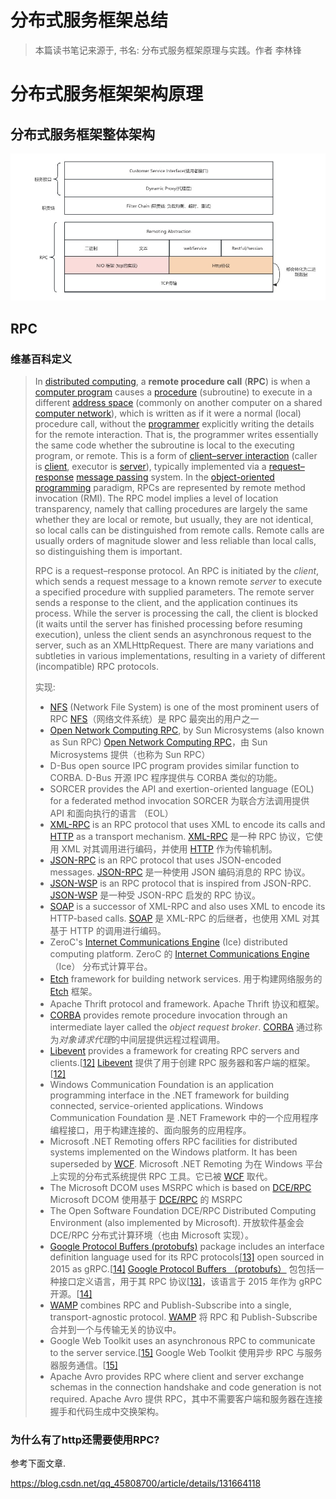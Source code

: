 # 分布式服务框架总结

> 本篇读书笔记来源于, 书名: 分布式服务框架原理与实践。作者 李林锋





# 分布式服务框架架构原理



## 分布式服务框架整体架构

![](../images/分布式服务框架.jpg)





## RPC

### 维基百科定义

> In [distributed computing](https://en.wikipedia.org/wiki/Distributed_computing), a **remote procedure call** (**RPC**) is when a [computer program](https://en.wikipedia.org/wiki/Computer_program) causes a [procedure](https://en.wikipedia.org/wiki/Procedural_programming) (subroutine) to execute in a different [address space](https://en.wikipedia.org/wiki/Address_space) (commonly on another computer on a shared [computer network](https://en.wikipedia.org/wiki/Computer_network)), which is written as if it were a normal (local) procedure call, without the [programmer](https://en.wikipedia.org/wiki/Programmer) explicitly writing the details for the remote interaction. That is, the programmer writes essentially the same code whether the subroutine is local to the executing program, or remote. This is a form of [client–server interaction](https://en.wikipedia.org/wiki/Client–server_model) (caller is [client](https://en.wikipedia.org/wiki/Client_(computing)), executor is [server](https://en.wikipedia.org/wiki/Server_(computing))), typically implemented via a [request–response](https://en.wikipedia.org/wiki/Request–response) [message passing](https://en.wikipedia.org/wiki/Message_passing) system. In the [object-oriented programming](https://en.wikipedia.org/wiki/Object-oriented_programming) paradigm, RPCs are represented by remote method invocation (RMI). The RPC model implies a level of location transparency, namely that calling procedures are largely the same whether they are local or remote, but usually, they are not identical, so local calls can be distinguished from remote calls. Remote calls are usually orders of magnitude slower and less reliable than local calls, so distinguishing them is important.
>
> 
>
> RPC is a request–response protocol. An RPC is initiated by the *client*, which sends a request message to a known remote *server* to execute a specified procedure with supplied parameters. The remote server sends a response to the client, and the application continues its process. While the server is processing the call, the client is blocked (it waits until the server has finished processing before resuming execution), unless the client sends an asynchronous request to the server, such as an XMLHttpRequest. There are many variations and subtleties in various implementations, resulting in a variety of different (incompatible) RPC protocols.
>
> 实现:
>
> - [
>   NFS](https://en.wikipedia.org/wiki/Network_File_System) (Network File System) is one of the most prominent users of RPC
>   [NFS](https://en.wikipedia.org/wiki/Network_File_System)（网络文件系统）是 RPC 最突出的用户之一
> - [Open Network Computing RPC](https://en.wikipedia.org/wiki/Sun_RPC), by Sun Microsystems (also known as Sun RPC)
>   [Open Network Computing RPC](https://en.wikipedia.org/wiki/Sun_RPC)，由 Sun Microsystems 提供（也称为 Sun RPC）
> - D-Bus open source IPC program provides similar function to CORBA.
>   D-Bus 开源 IPC 程序提供与 CORBA 类似的功能。
> - SORCER provides the API and exertion-oriented language (EOL) for a federated method invocation
>   SORCER 为联合方法调用提供 API 和面向执行的语言 （EOL）
> - [XML-RPC](https://en.wikipedia.org/wiki/XML-RPC) is an RPC protocol that uses XML to encode its calls and [HTTP](https://en.wikipedia.org/wiki/HTTP) as a transport mechanism.
>   [XML-RPC](https://en.wikipedia.org/wiki/XML-RPC) 是一种 RPC 协议，它使用 XML 对其调用进行编码，并使用 [HTTP](https://en.wikipedia.org/wiki/HTTP) 作为传输机制。
> - [JSON-RPC](https://en.wikipedia.org/wiki/JSON-RPC) is an RPC protocol that uses JSON-encoded messages.
>   [JSON-RPC](https://en.wikipedia.org/wiki/JSON-RPC) 是一种使用 JSON 编码消息的 RPC 协议。
> - [JSON-WSP](https://en.wikipedia.org/wiki/JSON-WSP) is an RPC protocol that is inspired from JSON-RPC.
>   [JSON-WSP](https://en.wikipedia.org/wiki/JSON-WSP) 是一种受 JSON-RPC 启发的 RPC 协议。
> - [SOAP](https://en.wikipedia.org/wiki/SOAP) is a successor of XML-RPC and also uses XML to encode its HTTP-based calls.
>   [SOAP](https://en.wikipedia.org/wiki/SOAP) 是 XML-RPC 的后继者，也使用 XML 对其基于 HTTP 的调用进行编码。
> - ZeroC's [Internet Communications Engine](https://en.wikipedia.org/wiki/Internet_Communications_Engine) (Ice) distributed computing platform.
>   ZeroC 的 [Internet Communications Engine](https://en.wikipedia.org/wiki/Internet_Communications_Engine) （Ice） 分布式计算平台。
> - [Etch](https://en.wikipedia.org/wiki/Etch_(protocol)) framework for building network services.
>   用于构建网络服务的 [Etch](https://en.wikipedia.org/wiki/Etch_(protocol)) 框架。
> - Apache Thrift protocol and framework.
>   Apache Thrift 协议和框架。
> - [CORBA](https://en.wikipedia.org/wiki/CORBA) provides remote procedure invocation through an intermediate layer called the *object request broker*.
>   [CORBA](https://en.wikipedia.org/wiki/CORBA) 通过称为*对象请求代理*的中间层提供远程过程调用。
> - [Libevent](https://en.wikipedia.org/wiki/Libevent) provides a framework for creating RPC servers and clients.[[12\]](https://en.wikipedia.org/wiki/Remote_procedure_call#cite_note-12)
>   [Libevent](https://en.wikipedia.org/wiki/Libevent) 提供了用于创建 RPC 服务器和客户端的框架。[[12\]](https://en.wikipedia.org/wiki/Remote_procedure_call#cite_note-12)
> - Windows Communication Foundation is an application programming interface in the .NET framework for building connected, service-oriented applications.
>   Windows Communication Foundation 是 .NET Framework 中的一个应用程序编程接口，用于构建连接的、面向服务的应用程序。
> - Microsoft .NET Remoting offers RPC facilities for distributed systems implemented on the Windows platform. It has been superseded by [WCF](https://en.wikipedia.org/wiki/Windows_Communication_Foundation).
>   Microsoft .NET Remoting 为在 Windows 平台上实现的分布式系统提供 RPC 工具。它已被 [WCF](https://en.wikipedia.org/wiki/Windows_Communication_Foundation) 取代。
> - The Microsoft DCOM uses MSRPC which is based on [DCE/RPC](https://en.wikipedia.org/wiki/DCE/RPC)
>   Microsoft DCOM 使用基于 [DCE/RPC](https://en.wikipedia.org/wiki/DCE/RPC) 的 MSRPC
> - The Open Software Foundation DCE/RPC Distributed Computing Environment (also implemented by Microsoft).
>   开放软件基金会 DCE/RPC 分布式计算环境（也由 Microsoft 实现）。
> - [Google Protocol Buffers (protobufs)](https://en.wikipedia.org/wiki/Protocol_Buffers) package includes an interface definition language used for its RPC protocols[[13\]](https://en.wikipedia.org/wiki/Remote_procedure_call#cite_note-13) open sourced in 2015 as gRPC.[[14\]](https://en.wikipedia.org/wiki/Remote_procedure_call#cite_note-14)
>   [Google Protocol Buffers （protobufs）](https://en.wikipedia.org/wiki/Protocol_Buffers) 包包括一种接口定义语言，用于其 RPC 协议[[13\]](https://en.wikipedia.org/wiki/Remote_procedure_call#cite_note-13)，该语言于 2015 年作为 gRPC 开源。[[14\]](https://en.wikipedia.org/wiki/Remote_procedure_call#cite_note-14)
> - [WAMP](https://en.wikipedia.org/wiki/Web_Application_Messaging_Protocol) combines RPC and Publish-Subscribe into a single, transport-agnostic protocol.
>   [WAMP](https://en.wikipedia.org/wiki/Web_Application_Messaging_Protocol) 将 RPC 和 Publish-Subscribe 合并到一个与传输无关的协议中。
> - Google Web Toolkit uses an asynchronous RPC to communicate to the server service.[[15\]](https://en.wikipedia.org/wiki/Remote_procedure_call#cite_note-15)
>   Google Web Toolkit 使用异步 RPC 与服务器服务通信。[[15\]](https://en.wikipedia.org/wiki/Remote_procedure_call#cite_note-15)
> - Apache Avro provides RPC where client and server exchange schemas in the connection handshake and code generation is not required.
>   Apache Avro 提供 RPC，其中不需要客户端和服务器在连接握手和代码生成中交换架构。





### 为什么有了http还需要使用RPC?

参考下面文章.

https://blog.csdn.net/qq_45808700/article/details/131664118



